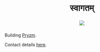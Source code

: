 ###

<h1 align="center"> स्वागतम् </h1>

###

<div align="center">
  <img src="https://visitor-badge.laobi.icu/badge?page_id=rajrkane.rajrkane&"  />
</div>

###

Building <a href="https://pryzm.io">Pryzm</a>.

Contact details <a href="https://rajrkane.com/contact">here</a>.
